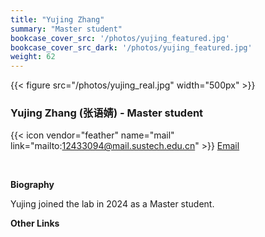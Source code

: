 ```yaml
---
title: "Yujing Zhang"
summary: "Master student"
bookcase_cover_src: '/photos/yujing_featured.jpg'
bookcase_cover_src_dark: '/photos/yujing_featured.jpg'
weight: 62
---
```



{{< figure src="/photos/yujing_real.jpg" width="500px" >}}

### Yujing Zhang (张语婧) - Master student

{{< icon vendor="feather" name="mail" link="mailto:12433094@mail.sustech.edu.cn" >}} [Email](mailto:12433094@mail.sustech.edu.cn)

&nbsp;

__Biography__

Yujing joined the lab in 2024 as a Master student.

__Other Links__
